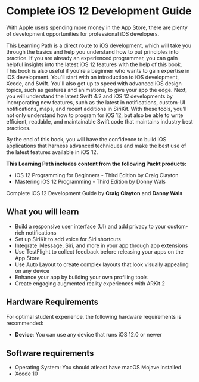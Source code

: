 # Complete iOS 12 Development Guide
With Apple users spending more money in the App Store, there are plenty of development opportunities for professional iOS developers.

This Learning Path is a direct route to iOS development, which will take you through the basics and help you understand how to put principles into practice. If you are already an experienced programmer, you can gain helpful insights into the latest iOS 12 features with the help of this book. This book is also useful if you’re a beginner who wants to gain expertise in iOS development. You'll start with an introduction to iOS development, Xcode, and Swift. You'll also get up to speed with advanced iOS design topics, such as gestures and animations, to give your app the edge. Next, you will understand the latest Swift 4.2 and iOS 12 developments by incorporating new features, such as the latest in notifications, custom-UI notifications, maps, and recent additions in SiriKit. With these tools, you’ll not only understand how to program for iOS 12, but also be able to write efficient, readable, and maintainable Swift code that maintains industry best practices. 

By the end of this book, you will have the confidence to build iOS applications that harness advanced techniques and make the best use of the latest features available in iOS 12.

**This Learning Path includes content from the following Packt products:**
* iOS 12 Programming for Beginners - Third Edition by Craig Clayton
* Mastering iOS 12 Programming - Third Edition by Donny Wals

Complete iOS 12 Development Guide by **Craig Clayton** and **Danny Wals**

## What you will learn ##
* Build a responsive user interface (UI) and add privacy to your custom-rich notifications
* Set up SiriKit to add voice for Siri shortcuts
* Integrate iMessage, Siri, and more in your app through app extensions
* Use TestFlight to collect feedback before releasing your apps on the App Store
* Use Auto Layout to create complex layouts that look visually appealing on any device
* Enhance your app by building your own profiling tools
* Create engaging augmented reality experiences with ARKit 2

## Hardware Requirements
For optimal student experience, the following hardware requirements is recommended:

* __Device__: You can use any device that runs iOS 12.0 or newer

## Software requirements
* Operating System: You should atleast have macOS Mojave installed
* Xcode 10
